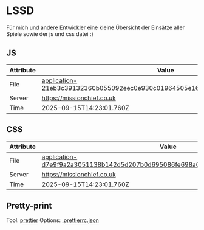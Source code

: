 # LSSD

Für mich und andere Entwickler eine kleine Übersicht der Einsätze aller Spiele sowie der js und css datei :)

<!-- automated -->

## JS

| Attribute | Value                                                                                                                                                                                                |
| --------- | ---------------------------------------------------------------------------------------------------------------------------------------------------------------------------------------------------- |
| File      | [application-21eb3c39132360b055092eec0e930c01964505e16842e2145ef5f6db3b9df940.js](https://missionchief.co.uk/assets/application-21eb3c39132360b055092eec0e930c01964505e16842e2145ef5f6db3b9df940.js) |
| Server    | https://missionchief.co.uk                                                                                                                                                                           |
| Time      | 2025-09-15T14:23:01.760Z                                                                                                                                                                             |

## CSS

| Attribute | Value                                                                                                                                                                                                  |
| --------- | ------------------------------------------------------------------------------------------------------------------------------------------------------------------------------------------------------ |
| File      | [application-d7e9f9a2a3051138b142d5d207b0d695086fe698a0043aca41bc83a6d45dc075.css](https://missionchief.co.uk/assets/application-d7e9f9a2a3051138b142d5d207b0d695086fe698a0043aca41bc83a6d45dc075.css) |
| Server    | https://missionchief.co.uk                                                                                                                                                                             |
| Time      | 2025-09-15T14:23:01.760Z                                                                                                                                                                               |

## Pretty-print

Tool: [prettier](https://prettier.io)
Options: [.prettierrc.json](./.prettierrc.json)

<!-- /automated -->
